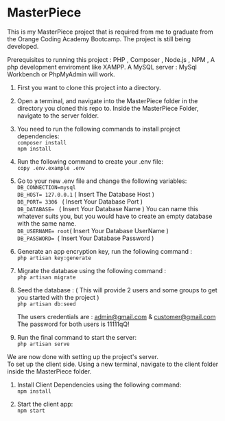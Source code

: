 # MasterPiece

This is my MasterPiece project that is required from me to graduate from the Orange Coding Academy Bootcamp.
The project is still being developed. 

Prerequisites to running this project : PHP , Composer , Node.js , NPM , A php development enviroment like XAMPP. A MySQL server : MySql Workbench or PhpMyAdmin will work.

1) First you want to clone this project into a directory.

2) Open a terminal, and navigate into the MasterPiece folder in the directory you cloned this repo to. Inside the MasterPiece Folder, navigate to the server folder.

3) You need to run the following commands to install project dependencies:     
   `composer install`    
   `npm install `    
   
4) Run the following command to create your .env file:      
   `copy .env.example .env`
   
5) Go to your new .env file and change the following variables:     
   `DB_CONNECTION=mysql`    
   `DB_HOST= 127.0.0.1` ( Insert The Database Host )     
   `DB_PORT= 3306 ` ( Insert Your Database Port )      
   `DB_DATABASE= ` ( Insert Your Database Name ) You can name this whatever suits you, but you would have to create an empty database with the same name.     
   `DB_USERNAME= root`( Insert Your Database UserName )     
   `DB_PASSWORD= `( Insert Your Database Password )     

7) Generate an app encryption key, run the following command :      
   `php artisan key:generate`

8) Migrate the database using the following command :      
   `php artisan migrate`

9) Seed the database : ( This will provide 2 users and some groups to get you started with the project )       
   `php artisan db:seed`

   The users credentials are : admin@gmail.com & customer@gmail.com       
   The password for both users is 11111qQ!

10) Run the final command to start the server:        
   `php artisan serve`
   
We are now done with setting up the project's server.        
To set up the client side. Using a new terminal, navigate to the client folder inside the MasterPiece folder.

1) Install Client Dependencies using the following command:       
   `npm install`

2) Start the client app:       
    `npm start`
   

